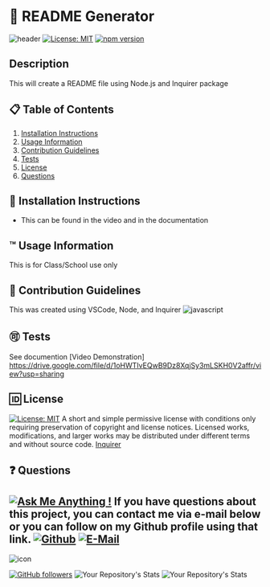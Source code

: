 # 📘 README Generator
   ![header](assets/github.png)
   [![License: MIT](https://img.shields.io/badge/License-MIT-blue.svg)](https://opensource.org/licenses/MIT) [![npm version](https://badge.fury.io/js/npm.svg)](https://badge.fury.io/js/npm)
## Description 
  This will create a README file using Node.js and Inquirer package
## 📋 Table of Contents 
  1. [Installation Instructions](#📄-installation-instructions)
  2. [Usage Information](#™️-usage-information)
  3. [Contribution Guidelines](#📝-contribution-guidelines)
  4. [Tests](#🉑-tests)
  5. [License](#🆔-license)
  6. [Questions](#❓-questions)
## 📄 Installation Instructions 
 
  * This can be found in the video and in the documentation
## ™️ Usage Information
 
  This is for Class/School use only
## 📝 Contribution Guidelines 
  
  This was created using VSCode, Node, and Inquirer
  ![javascript](https://img.shields.io/badge/JavaScript-F7DF1E?style=for-the-badge&logo=javascript&logoColor=black)
## 🉑 Tests 
  See documention
  [Video Demonstration] https://drive.google.com/file/d/1oHWTIvEQwB9Dz8XqjSy3mLSKH0V2affr/view?usp=sharing
## 🆔 License 
  
  [![License: MIT](https://img.shields.io/badge/License-MIT-blue.svg)](https://opensource.org/licenses/MIT)
  A short and simple permissive license with conditions only requiring preservation of copyright and license notices. Licensed works, modifications, and larger works may be distributed under different terms and without source code.
  [Inquirer](https://www.npmjs.com/package/inquirer)
  
## ❓ Questions 
[![Ask Me Anything !](https://img.shields.io/badge/Ask%20me-anything-1abc9c.svg)](https://GitHub.com/MpShafransky)
  If you have questions about this project, you can contact me via e-mail below or you can follow on my Github profile using that link.
  [![Github](https://img.shields.io/badge/GitHub-100000?style=for-the-badge&logo=github&logoColor=white)](https://github.com/MpShafransky)
  [![E-Mail](	https://img.shields.io/badge/Gmail-D14836?style=for-the-badge&logo=gmail&logoColor=white)](mailto:MpShafransky@Gmail.com)
  ---
  
  ![icon](assets/githublogo.png)
  
  [![GitHub followers](https://img.shields.io/github/followers/MpShafransky.svg?style=social&label=Follow&maxAge=2592000)](https://github.com/MpShafransky?tab=followers)
  ![Your Repository's Stats](https://github-readme-stats.vercel.app/api?username=MpShafransky&show_icons=true)
  ![Your Repository's Stats](https://github-readme-stats.vercel.app/api/top-langs/?username=MpShafransky)
  
  
